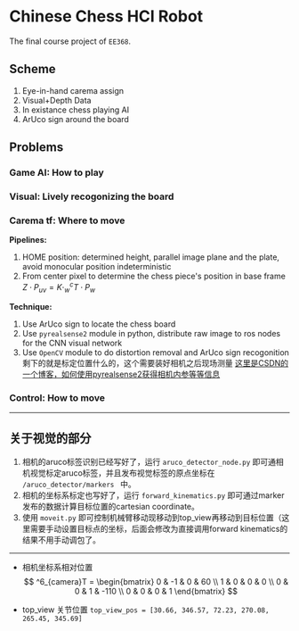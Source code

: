 # Chinese Chess HCI Robot
The final course project of `EE368`.  

## Scheme
1. Eye-in-hand carema assign
2. Visual+Depth Data
3. In existance chess playing AI  
4. ArUco sign around the board  

## Problems
### Game AI: How to play
### Visual: Lively recogonizing the board 
### Carema tf: Where to move  
**Pipelines:**  
1. HOME position: determined height, parallel image plane and the plate, avoid monocular position indeterministic  
2. From center pixel to determine the chess piece's position in base frame $Z\cdot P_{uv}=K\cdot _w^cT\cdot P_w$  

**Technique:**  
1. Use ArUco sign to locate the chess board  
2. Use `pyrealsense2` module in python, distribute raw image to ros nodes for the CNN visual network
3. Use `OpenCV` module to do distortion removal and ArUco sign recogonition  
剩下的就是标定位置什么的，这个需要装好相机之后现场测量
[这里是CSDN的一个博客，如何使用pyrealsense2获得相机内参等等信息](https://blog.csdn.net/Dontla/article/details/102644909)

### Control: How to move

---
## 关于视觉的部分
1. 相机的aruco标签识别已经写好了，运行 `aruco_detector_node.py` 即可通相机视觉标定aruco标签，并且发布视觉标签的原点坐标在 `/aruco_detector/markers ` 中。
2.  相机的坐标系标定也写好了，运行 `forward_kinematics.py` 即可通过marker发布的数据计算目标位置的cartesian coordinate。
3.  使用 `moveit.py` 即可控制机械臂移动现移动到top_view再移动到目标位置（这里需要手动设置目标点的坐标，后面会修改为直接调用forward kinematics的结果不用手动调包了。
---
- 相机坐标系相对位置  
$$
^6_{camera}T = \begin{bmatrix}
   0 & -1 & 0 & 60 \\
  1 & 0 & 0 & 0 \\
  0 & 0 & 1 & -110 \\
  0 & 0 & 0 & 1
  \end{bmatrix}
$$

- top_view 关节位置
`top_view_pos = [30.66, 346.57, 72.23, 270.08, 265.45, 345.69]`
